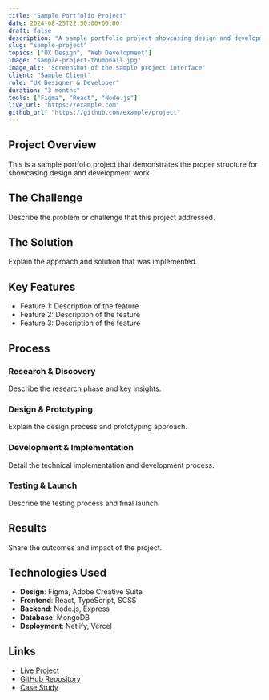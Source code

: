 ```yaml
---
title: "Sample Portfolio Project"
date: 2024-08-25T22:50:00+00:00
draft: false
description: "A sample portfolio project showcasing design and development work"
slug: "sample-project"
topics: ["UX Design", "Web Development"]
image: "sample-project-thumbnail.jpg"
image_alt: "Screenshot of the sample project interface"
client: "Sample Client"
role: "UX Designer & Developer"
duration: "3 months"
tools: ["Figma", "React", "Node.js"]
live_url: "https://example.com"
github_url: "https://github.com/example/project"
---
```


## Project Overview

This is a sample portfolio project that demonstrates the proper structure for showcasing design and development work.

## The Challenge

Describe the problem or challenge that this project addressed.

## The Solution

Explain the approach and solution that was implemented.

## Key Features

- Feature 1: Description of the feature
- Feature 2: Description of the feature  
- Feature 3: Description of the feature

## Process

### Research & Discovery
Describe the research phase and key insights.

### Design & Prototyping
Explain the design process and prototyping approach.

### Development & Implementation
Detail the technical implementation and development process.

### Testing & Launch
Describe the testing process and final launch.

## Results

Share the outcomes and impact of the project.

## Technologies Used

- **Design**: Figma, Adobe Creative Suite
- **Frontend**: React, TypeScript, SCSS
- **Backend**: Node.js, Express
- **Database**: MongoDB
- **Deployment**: Netlify, Vercel

## Links

- [Live Project](https://example.com)
- [GitHub Repository](https://github.com/example/project)
- [Case Study](/case-studies/sample-project)
